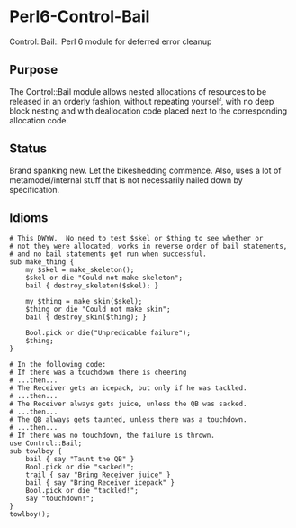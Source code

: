 Perl6-Control-Bail
========

Control::Bail:: Perl 6 module for deferred error cleanup

## Purpose

The Control::Bail module allows nested allocations of resources to be
released in an orderly fashion, without repeating yourself, with no deep
block nesting and with deallocation code placed next to the corresponding
allocation code.

## Status

Brand spanking new.  Let the bikeshedding commence.  Also, uses a lot
of metamodel/internal stuff that is not necessarily nailed down by
specification.

## Idioms

    # This DWYW.  No need to test $skel or $thing to see whether or
    # not they were allocated, works in reverse order of bail statements,
    # and no bail statements get run when successful.
    sub make_thing {
        my $skel = make_skeleton();
        $skel or die "Could not make skeleton";
        bail { destroy_skeleton($skel); }

        my $thing = make_skin($skel);
        $thing or die "Could not make skin";
        bail { destroy_skin($thing); }

        Bool.pick or die("Unpredicable failure");
        $thing;
    }

    # In the following code:
    # If there was a touchdown there is cheering
    # ...then...
    # The Receiver gets an icepack, but only if he was tackled.
    # ...then...
    # The Receiver always gets juice, unless the QB was sacked.
    # ...then...
    # The QB always gets taunted, unless there was a touchdown.
    # ...then...
    # If there was no touchdown, the failure is thrown.
    use Control::Bail;
    sub towlboy {
        bail { say "Taunt the QB" }
        Bool.pick or die "sacked!";
        trail { say "Bring Receiver juice" }
        bail { say "Bring Receiver icepack" }
        Bool.pick or die "tackled!";
        say "touchdown!";
    }
    towlboy();
